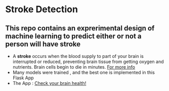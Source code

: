 # Stroke Detection
## This repo contains an exprerimental design of machine learning to predict either or not a person will have stroke
* A **stroke** occurs when the blood supply to part of your brain is interrupted or reduced, preventing brain tissue from getting oxygen and nutrients. Brain cells begin to die in minutes. [For more info](https://en.wikipedia.org/wiki/Stroke)
* Many models were trained , and the best one is implemented in this Flask App
* The App :  [Check your brain health!](https://medical-stroke-prediction.herokuapp.com/)

